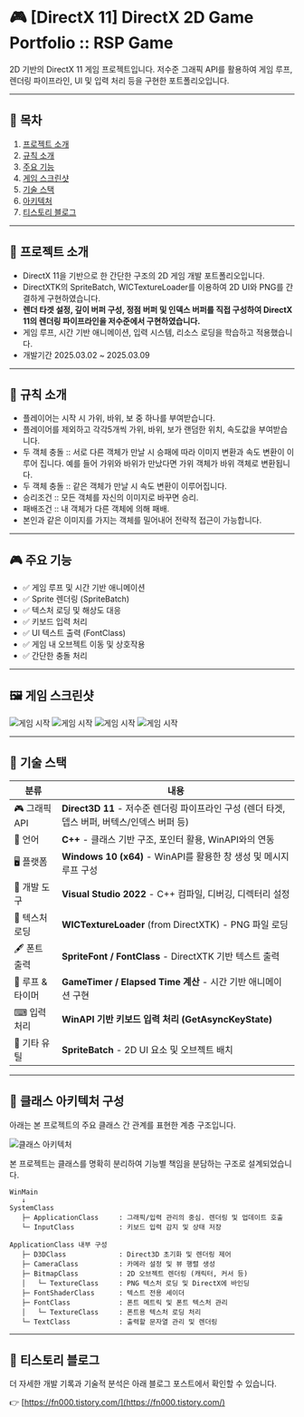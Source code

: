 # 🎮 [DirectX 11] DirectX 2D Game Portfolio :: RSP Game

2D 기반의 DirectX 11 게임 프로젝트입니다. 저수준 그래픽 API를 활용하여 게임 루프, 렌더링 파이프라인, UI 및 입력 처리 등을 구현한 포트폴리오입니다.

---

## 📑 목차

1. [프로젝트 소개](#프로젝트-소개)
2. [규칙 소개](#규칙-소개)
3. [주요 기능](#주요-기능)
4. [게임 스크린샷](#게임-스크린샷)
5. [기술 스택](#기술-스택)
6. [아키텍처](#아키텍처)
7. [티스토리 블로그](#티스토리-블로그)



---

## 📌 프로젝트 소개

- DirectX 11을 기반으로 한 간단한 구조의 2D 게임 개발 포트폴리오입니다.
- DirectXTK의 SpriteBatch, WICTextureLoader를 이용하여 2D UI와 PNG를 간결하게 구현하였습니다.
- **렌더 타겟 설정, 깊이 버퍼 구성, 정점 버퍼 및 인덱스 버퍼를 직접 구성하여 DirectX 11의 렌더링 파이프라인을 저수준에서 구현하였습니다.**
- 게임 루프, 시간 기반 애니메이션, 입력 시스템, 리소스 로딩을 학습하고 적용했습니다.
- 개발기간 2025.03.02 ~ 2025.03.09 

---

## 📌 규칙 소개

- 플레이어는 시작 시 가위, 바위, 보 중 하나를 부여받습니다.
- 플레이어를 제외하고 각각5개씩 가위, 바위, 보가 랜덤한 위치, 속도값을 부여받습니다.
- 두 객체 충돌 :: 서로 다른 객체가 만날 시 승패에 따라 이미지 변환과 속도 변환이 이루어 집니다. 예를 들어 가위와 바위가 만났다면 가위 객체가 바위 객체로 변환됩니다.
- 두 객체 충돌 :: 같은 객체가 만날 시 속도 변환이 이루어집니다.
- 승리조건 :: 모든 객체를 자신의 이미지로 바꾸면 승리.
- 패배조건 :: 내 객체가 다른 객체에 의해 패배.
- 본인과 같은 이미지를 가지는 객체를 밀어내어 전략적 접근이 가능합니다.

---

## 🎮 주요 기능

- ✅ 게임 루프 및 시간 기반 애니메이션
- ✅ Sprite 렌더링 (SpriteBatch)
- ✅ 텍스처 로딩 및 해상도 대응
- ✅ 키보드 입력 처리
- ✅ UI 텍스트 출력 (FontClass)
- ✅ 게임 내 오브젝트 이동 및 상호작용
- ✅ 간단한 충돌 처리

---

## 🖼 게임 스크린샷

![게임 시작](./Screenshots/2.PNG)
![게임 시작](./Screenshots/3.PNG)
![게임 시작](./Screenshots/4.PNG)
![게임 시작](./Screenshots/5.PNG)

---

## 🧱 기술 스택

| 분류          | 내용 |
|---------------|------|
| 🎮 그래픽 API | **Direct3D 11** - 저수준 렌더링 파이프라인 구성 (렌더 타겟, 뎁스 버퍼, 버텍스/인덱스 버퍼 등) |
| 🧵 언어       | **C++** - 클래스 기반 구조, 포인터 활용, WinAPI와의 연동 |
| 🖥 플랫폼      | **Windows 10 (x64)** - WinAPI를 활용한 창 생성 및 메시지 루프 구성 |
| 🧰 개발 도구  | **Visual Studio 2022** - C++ 컴파일, 디버깅, 디렉터리 설정 |
| 🎨 텍스처 로딩 | **WICTextureLoader** (from DirectXTK) - PNG 파일 로딩 |
| 🖋 폰트 출력   | **SpriteFont / FontClass** - DirectXTK 기반 텍스트 출력 |
| 🔁 루프 & 타이머 | **GameTimer / Elapsed Time 계산** - 시간 기반 애니메이션 구현 |
| ⌨ 입력 처리   | **WinAPI 기반 키보드 입력 처리 (GetAsyncKeyState)** |
| 🔧 기타 유틸   | **SpriteBatch** - 2D UI 요소 및 오브젝트 배치 |

---

## 🧩 클래스 아키텍처 구성

아래는 본 프로젝트의 주요 클래스 간 관계를 표현한 계층 구조입니다.  

![클래스 아키텍처](./Screenshots/At.png)


본 프로젝트는 클래스를 명확히 분리하여 기능별 책임을 분담하는 구조로 설계되었습니다.

```text
WinMain
   ↓
SystemClass
   ├─ ApplicationClass     : 그래픽/입력 관리의 중심. 렌더링 및 업데이트 호출
   └─ InputClass           : 키보드 입력 감지 및 상태 저장

ApplicationClass 내부 구성
   ├─ D3DClass             : Direct3D 초기화 및 렌더링 제어
   ├─ CameraClass          : 카메라 설정 및 뷰 행렬 생성
   ├─ BitmapClass          : 2D 오브젝트 렌더링 (캐릭터, 커서 등)
   │   └─ TextureClass     : PNG 텍스처 로딩 및 DirectX에 바인딩
   ├─ FontShaderClass      : 텍스트 전용 셰이더
   ├─ FontClass            : 폰트 메트릭 및 폰트 텍스처 관리
   │   └─ TextureClass     : 폰트용 텍스처 로딩 처리
   └─ TextClass            : 출력할 문자열 관리 및 렌더링

```

---

## 📎 티스토리 블로그

더 자세한 개발 기록과 기술적 분석은 아래 블로그 포스트에서 확인할 수 있습니다.

👉 [https://fn000.tistory.com/](https://fn000.tistory.com/)
